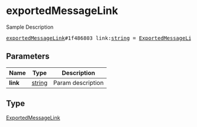 # exportedMessageLink

Sample Description

<pre>
<a href="../constructor/exportedMessageLink.md">exportedMessageLink</a>#1f486803 link:<a href="../type/string.md">string</a> = <a href="../type/ExportedMessageLink.md">ExportedMessageLink</a>;</pre>
## Parameters

| Name | Type | Description |
|------|:----:|-------------|
| **link** | <a href="../type/string.md">string</a> | Param description |

## Type

<a href="../type/ExportedMessageLink.md">ExportedMessageLink</a>
